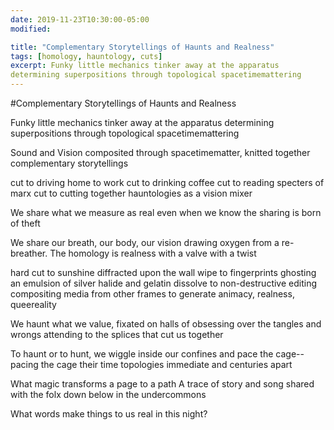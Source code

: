 ```yaml
---
date: 2019-11-23T10:30:00-05:00
modified:

title: "Complementary Storytellings of Haunts and Realness"
tags: [homology, hauntology, cuts]
excerpt: Funky little mechanics tinker away at the apparatus
determining superpositions through topological spacetimemattering 
---
```


#Complementary Storytellings of Haunts and Realness

Funky little mechanics
tinker away 
at the apparatus
determining superpositions
through topological 
spacetimemattering 

Sound and Vision composited through
spacetimematter, knitted together
complementary storytellings

cut to driving home to work
cut to drinking coffee
cut to reading specters of marx
cut to cutting together 
hauntologies as a vision mixer 

We share what we measure as real
even when we know
the sharing
is born of theft

We share our breath, our body, our vision
drawing oxygen from a re-breather.
The homology is realness
with a valve with a twist

hard cut to sunshine diffracted upon the wall
wipe to fingerprints ghosting an emulsion of silver halide and gelatin
dissolve to non-destructive editing
compositing media from other frames
to generate animacy, realness, queereality

We haunt what we value,
fixated on halls of 
obsessing over the tangles and wrongs
attending to the splices that 
cut us together

To haunt or to hunt, 
we wiggle inside our confines
and pace the cage--pacing the cage
their time topologies immediate and centuries apart

What magic transforms a page to a path
A trace of story and song 
shared with the folx down
below
in
the
undercommons

What words make things to us real
in this night? 
